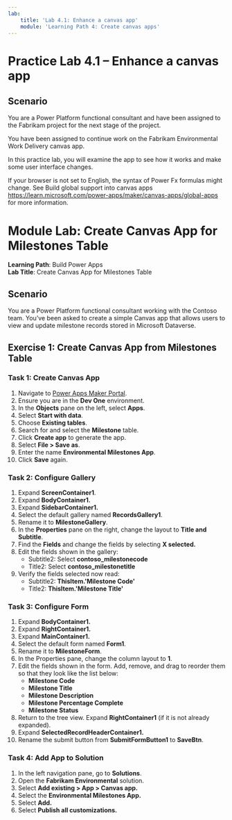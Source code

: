 ```yaml
---
lab:
    title: 'Lab 4.1: Enhance a canvas app'
    module: 'Learning Path 4: Create canvas apps'
---
```


# Practice Lab 4.1 – Enhance a canvas app

## Scenario

You are a Power Platform functional consultant and have been assigned to the Fabrikam project for the next stage of the project.

You have been assigned to continue work on the Fabrikam Environmental Work Delivery canvas app.

In this practice lab, you will examine the app to see how it works and make some user interface changes.

If your browser is not set to English, the syntax of Power Fx formulas might change. See Build global support into canvas apps <https://learn.microsoft.com/power-apps/maker/canvas-apps/global-apps> for more information.

# Module Lab: Create Canvas App for Milestones Table

**Learning Path**: Build Power Apps  
**Lab Title**: Create Canvas App for Milestones Table  

## Scenario  
You are a Power Platform functional consultant working with the Contoso team. You’ve been asked to create a simple Canvas app that allows users to view and update milestone records stored in Microsoft Dataverse.

## Exercise 1: Create Canvas App from Milestones Table

### Task 1: Create Canvas App
1. Navigate to [Power Apps Maker Portal](https://make.powerapps.com).
2. Ensure you are in the **Dev One** environment.
3. In the **Objects** pane on the left, select **Apps**.
4. Select **Start with data**.
5. Choose **Existing tables**.
6. Search for and select the **Milestone** table.
7. Click **Create app** to generate the app.
8. Select **File > Save as**.
9. Enter the name **Environmental Milestones App**.
10. Click **Save** again.

### Task 2: Configure Gallery
1. Expand **ScreenContainer1**.
2. Expand **BodyContainer1.**
3. Expand **SidebarContainer1.**
4. Select the default gallery named **RecordsGallery1**.
5. Rename it to **MilestoneGallery**.
6. In the **Properties** pane on the right, change the layout to **Title and Subtitle**.
7. Find the **Fields** and change the fields by selecting **X selected.**
8. Edit the fields shown in the gallery:
   - Subtitle2: Select **contoso_milestonecode**
   - Title2: Select **contoso_milestonetitle**
9. Verify the fields selected now read:
    - Subtitle2: **ThisItem.'Milestone Code'**
    - Title2: **ThisItem.'Milestone Title'**

### Task 3: Configure Form
1. Expand **BodyContainer1.**
2. Expand **RightContainer1.**
3. Expand **MainContainer1.**
5. Select the default form named **Form1**.
6. Rename it to **MilestoneForm**.
7. In the Properties pane, change the column layout to **1**.
8. Edit the fields shown in the form. Add, remove, and drag to reorder them so that they look like the list below:
   - **Milestone Code**
   - **Milestone Title**
   - **Milestone Description**
   - **Milestone Percentage Complete**
   - **Milestone Status**
9. Return to the tree view. Expand **RightContainer1** (if it is not already expanded).
10. Expand **SelectedRecordHeaderContainer1.**
12. Rename the submit button from **SubmitFormButton1** to **SaveBtn**.

### Task 4: Add App to Solution
1. In the left navigation pane, go to **Solutions**.
2. Open the **Fabrikam Environmental** solution.
3. Select **Add existing > App > Canvas app.**
4. Select the **Environmental Milestones App.**
5. Select **Add.**
6. Select **Publish all customizations.**
